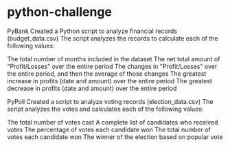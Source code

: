 # python-challenge

PyBank
Created a Python script to analyze financial records (budget_data.csv)
The script analyzes the records to calculate each of the following values:

The total number of months included in the dataset
The net total amount of "Profit/Losses" over the entire period
The changes in "Profit/Losses" over the entire period, and then the average of those changes
The greatest increase in profits (date and amount) over the entire period
The greatest decrease in profits (date and amount) over the entire period

PyPoll
Created a script to analyze voting records (election_data.csv)
The script analyzes the votes and calculates each of the following values:

The total number of votes cast
A complete list of candidates who received votes
The percentage of votes each candidate won
The total number of votes each candidate won
The winner of the election based on popular vote
